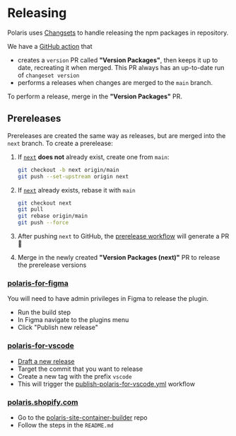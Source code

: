 # Releasing

Polaris uses [Changsets](https://github.com/changesets/changesets) to handle releasing the npm packages in repository.

We have a [GitHub action](https://github.com/changesets/action) that

- creates a `version` PR called **"Version Packages"**, then keeps it up to date, recreating it when merged. This PR always has an up-to-date run of `changeset version`
- performs a releases when changes are merged to the `main` branch.

To perform a release, merge in the **"Version Packages"** PR.

## Prereleases

Prereleases are created the same way as releases, but are merged into the `next` branch. To create a prerelease:

1. If [`next`](https://github.com/Shopify/polaris/tree/next) **does not** already exist, create one from `main`:

   ```sh
   git checkout -b next origin/main
   git push --set-upstream origin next
   ```

2. If [`next`](https://github.com/Shopify/polaris/tree/next) already exists, rebase it with `main`

   ```sh
   git checkout next
   git pull
   git rebase origin/main
   git push --force
   ```

3. After pushing `next` to GitHub, the [prerelease workflow](https://github.com/Shopify/polaris/blob/main/.github/workflows/prerelease.yml) will generate a PR 🎉
4. Merge in the newly created **"Version Packages (next)"** PR to release the prerelease versions

### [polaris-for-figma](/polaris-for-figma)

You will need to have admin privileges in Figma to release the plugin.

- Run the build step
- In Figma navigate to the plugins menu
- Click "Publish new release"

### [polaris-for-vscode](/polaris-for-vscode)

- [Draft a new release](https://github.com/Shopify/polaris/releases)
- Target the commit that you want to release
- Create a new tag with the prefix `vscode`
- This will trigger the [publish-polaris-for-vscode.yml](https://github.com/Shopify/polaris/blob/main/.github/workflows/publish-polaris-for-vscode.yml) workflow

### [polaris.shopify.com](/polaris.shopify.com)

- Go to the [polaris-site-container-builder](https://github.com/Shopify/polaris-site-container-builder) repo
- Follow the steps in the `README.md`
